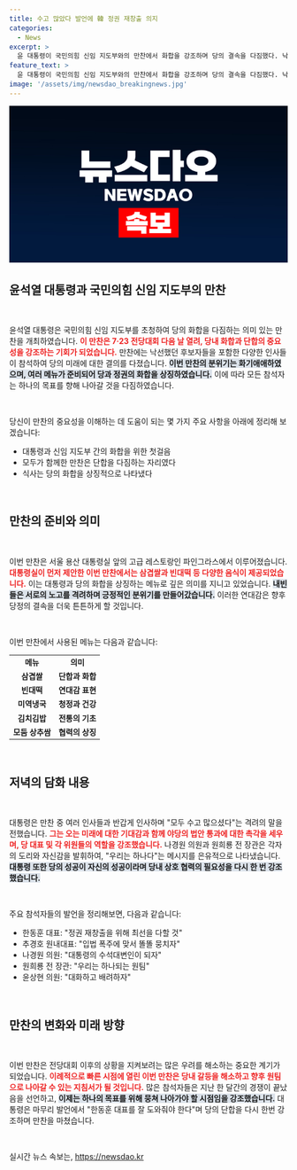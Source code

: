 ```yaml
---
title: 수고 많았다 발언에 韓 정권 재창출 의지
categories:
  - News
excerpt: >
  윤 대통령이 국민의힘 신임 지도부와의 만찬에서 화합을 강조하며 당의 결속을 다짐했다. 낙선자들까지 함께해 전당대회 이후 빠른 통합을 이룬 이 자리에서, 단합의 메시지가 힘있게 전해졌다.
feature_text: >
  윤 대통령이 국민의힘 신임 지도부와의 만찬에서 화합을 강조하며 당의 결속을 다짐했다. 낙선자들까지 함께해 전당대회 이후 빠른 통합을 이룬 이 자리에서, 단합의 메시지가 힘있게 전해졌다.
image: '/assets/img/newsdao_breakingnews.jpg'
---
```


<p><img src="/assets/img/newsdao_breakingnews.jpg" alt="firstkoreanews 속보" /></p>

<h2 data-ke-size="size26">윤석열 대통령과 국민의힘 신임 지도부의 만찬</h2>

<p data-ke-size="size16">&nbsp;</p>

<p>윤석열 대통령은 국민의힘 신임 지도부를 초청하여 당의 화합을 다짐하는 의미 있는 만찬을 개최하였습니다. <b><span style="color: #ee2323;">이 만찬은 7·23 전당대회 다음 날 열려, 당내 화합과 단합의 중요성을 강조하는 기회가 되었습니다.</span></b> 만찬에는 낙선했던 후보자들을 포함한 다양한 인사들이 참석하여 당의 미래에 대한 결의를 다졌습니다. <b><span style="background-color: #21538527;">이번 만찬의 분위기는 화기애애하였으며, 여러 메뉴가 준비되어 당과 정권의 화합을 상징하였습니다.</span></b> 이에 따라 모든 참석자는 하나의 목표를 향해 나아갈 것을 다짐하였습니다. </p>

<p data-ke-size="size16">&nbsp;</p>

<p>당신이 만찬의 중요성을 이해하는 데 도움이 되는 몇 가지 주요 사항을 아래에 정리해 보겠습니다:</p>

<ul>
<li>대통령과 신임 지도부 간의 화합을 위한 첫걸음</li>
<li>모두가 함께한 만찬은 단합을 다짐하는 자리였다</li>
<li>식사는 당의 화합을 상징적으로 나타냈다</li>
</ul>

<p data-ke-size="size16">&nbsp;</p>

<h2 data-ke-size="size26">만찬의 준비와 의미</h2>

<p data-ke-size="size16">&nbsp;</p>

<p>이번 만찬은 서울 용산 대통령실 앞의 고급 레스토랑인 파인그라스에서 이루어졌습니다. <b><span style="color: #ee2323;">대통령실이 먼저 제안한 이번 만찬에서는 삼겹쌀과 빈대떡 등 다양한 음식이 제공되었습니다.</span></b> 이는 대통령과 당의 화합을 상징하는 메뉴로 깊은 의미를 지니고 있었습니다. <b><span style="background-color: #21538527;">내빈들은 서로의 노고를 격려하며 긍정적인 분위기를 만들어갔습니다.</span></b> 이러한 연대감은 향후 당정의 결속을 더욱 튼튼하게 할 것입니다.</p>

<p data-ke-size="size16">&nbsp;</p>

<p>이번 만찬에서 사용된 메뉴는 다음과 같습니다:</p>

<table>
<tr>
<td style="text-align: center; height: 17px;"><b>메뉴</b></td>
<td style="text-align: center; height: 17px;"><b>의미</b></td>
</tr>
<tr>
<td style="text-align: center; height: 17px;"><b>삼겹쌀</b></td>
<td style="text-align: center; height: 17px;"><b>단합과 화합</b></td>
</tr>
<tr>
<td style="text-align: center; height: 17px;"><b>빈대떡</b></td>
<td style="text-align: center; height: 17px;"><b>연대감 표현</b></td>
</tr>
<tr>
<td style="text-align: center; height: 17px;"><b>미역냉국</b></td>
<td style="text-align: center; height: 17px;"><b>청정과 건강</b></td>
</tr>
<tr>
<td style="text-align: center; height: 17px;"><b>김치김밥</b></td>
<td style="text-align: center; height: 17px;"><b>전통의 기초</b></td>
</tr>
<tr>
<td style="text-align: center; height: 17px;"><b>모둠 상추쌈</b></td>
<td style="text-align: center; height: 17px;"><b>협력의 상징</b></td>
</tr>
</table>

<p data-ke-size="size16">&nbsp;</p>

<h2 data-ke-size="size26">저녁의 담화 내용</h2>

<p data-ke-size="size16">&nbsp;</p>

<p>대통령은 만찬 중 여러 인사들과 반갑게 인사하며 "모두 수고 많으셨다"는 격려의 말을 전했습니다. <b><span style="color: #ee2323;">그는 오는 미래에 대한 기대감과 함께 야당의 법안 통과에 대한 촉각을 세우며, 당 대표 및 각 위원들의 역할을 강조했습니다.</span></b> 나경원 의원과 원희룡 전 장관은 각자의 도리와 자신감을 발휘하여, "우리는 하나다"는 메시지를 은유적으로 나타냈습니다. <b><span style="background-color: #21538527;">대통령 또한 당의 성공이 자신의 성공이라며 당내 상호 협력의 필요성을 다시 한 번 강조했습니다.</span></b></p>

<p data-ke-size="size16">&nbsp;</p>

<p>주요 참석자들의 발언을 정리해보면, 다음과 같습니다:</p>

<ul>
<li>한동훈 대표: "정권 재창출을 위해 최선을 다할 것" </li>
<li>추경호 원내대표: "입법 폭주에 맞서 똘똘 뭉치자"</li>
<li>나경원 의원: "대통령의 수석대변인이 되자"</li>
<li>원희룡 전 장관: "우리는 하나되는 원팀"</li>
<li>윤상현 의원: "대화하고 배려하자"</li>
</ul>

<p data-ke-size="size16">&nbsp;</p>

<h2 data-ke-size="size26">만찬의 변화와 미래 방향</h2>

<p data-ke-size="size16">&nbsp;</p>

<p>이번 만찬은 전당대회 이후의 상황을 지켜보려는 많은 우려를 해소하는 중요한 계기가 되었습니다. <b><span style="color: #ee2323;">이례적으로 빠른 시점에 열린 이번 만찬은 당내 갈등을 해소하고 향후 원팀으로 나아갈 수 있는 지침서가 될 것입니다.</span></b> 많은 참석자들은 지난 한 달간의 경쟁이 끝났음을 선언하고, <b><span style="background-color: #21538527;">이제는 하나의 목표를 위해 뭉쳐 나아가야 할 시점임을 강조했습니다.</span></b> 대통령은 마무리 발언에서 "한동훈 대표를 잘 도와줘야 한다"며 당의 단합을 다시 한번 강조하며 만찬을 마쳤습니다.</p>

<p data-ke-size="size16">&nbsp;</p>
실시간 뉴스 속보는, <a href="https://newsdao.kr" rel="dofollow">https://newsdao.kr</a>


